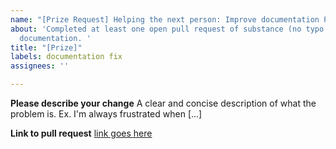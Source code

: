 ```yaml
---
name: "[Prize Request] Helping the next person: Improve documentation Pull Request(PR)\t"
about: 'Completed at least one open pull request of substance (no typo fixes) improving
  documentation. '
title: "[Prize]"
labels: documentation fix
assignees: ''

---
```


**Please describe your change**
A clear and concise description of what the problem is. Ex. I'm always frustrated when [...]

**Link to pull request**
[link goes here](/)
